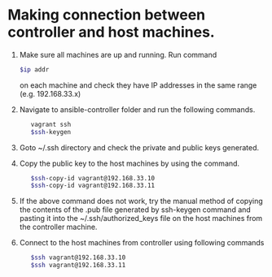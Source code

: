 # Making connection between controller and host machines. 

1. Make sure all machines are up and running. Run command
   ```sh
   $ip addr
   ```
   on each machine and check they have  IP addresses in the same range (e.g. 192.168.33.x)
   
2. Navigate to ansible-controller folder and run the following commands.
   ```sh
      vagrant ssh
      $ssh-keygen
   ```

3. Goto ~/.ssh directory and check the private and public keys generated.

4. Copy the public key to the host machines by using the command.
   ```sh
      $ssh-copy-id vagrant@192.168.33.10
      $ssh-copy-id vagrant@192.168.33.11
   ```

5. If the above command does not work, try the manual method of copying the contents of the .pub file generated by ssh-keygen command and pasting it into the ~/.ssh/authorized_keys file on the host machines from the controller machine.

6. Connect to the host machines from controller using following commands
   ```sh
      $ssh vagrant@192.168.33.10
      $ssh vagrant@192.168.33.11
   ```
